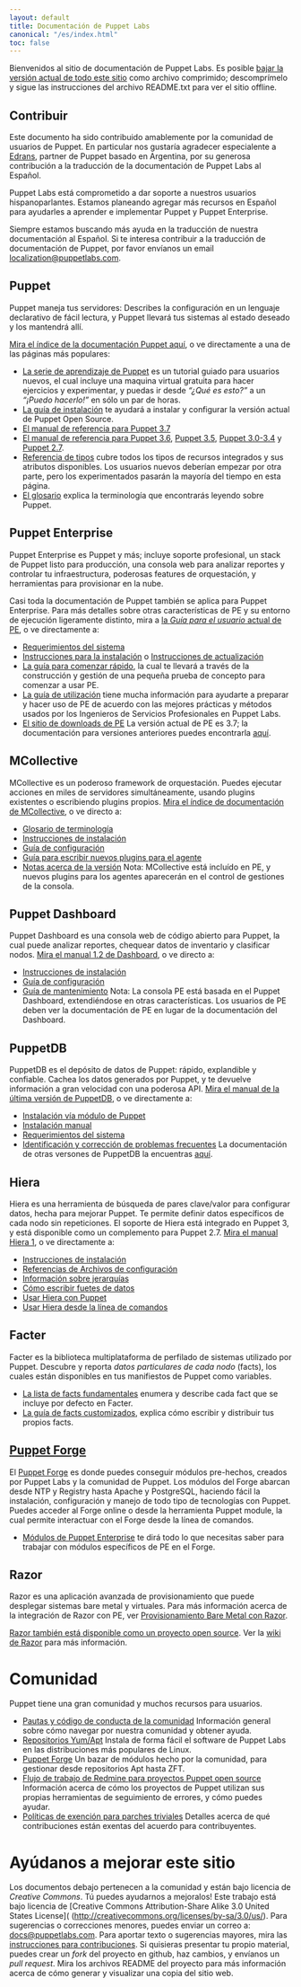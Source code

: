 ```yaml
---
layout: default
title: Documentación de Puppet Labs
canonical: "/es/index.html"
toc: false
---
```


Bienvenidos al sitio de documentación de Puppet Labs. Es posible [bajar la versión actual de todo este sitio](https://docs.puppetlabs.com/puppetdocs-latest.tar.gz) como archivo comprimido; descomprímelo y sigue las instrucciones del archivo README.txt para ver el sitio offline.

## Contribuir
Este documento ha sido contribuido amablemente por la comunidad de usuarios de Puppet. En particular nos gustaría agradecer especialente a [Edrans](http://www.edrans.com), partner de Puppet basado en Argentina, por su generosa contribución a la traducción de la documentación de Puppet Labs al Español.

Puppet Labs está comprometido a dar soporte a nuestros usuarios hispanoparlantes. Estamos planeando agregar más recursos en Español para ayudarles a aprender e implementar Puppet y Puppet Enterprise.

Siempre estamos buscando más ayuda en la traducción de nuestra documentación al Español. Si te interesa contribuir a la traducción de documentación de Puppet, por favor envíanos un email <localization@puppetlabs.com>.

## Puppet
Puppet maneja tus servidores: Describes la configuración en un lenguaje declarativo de fácil lectura, y Puppet llevará tus sistemas al estado deseado y los mantendrá allí.

[Mira el índice de la documentación Puppet aquí](http://docs.puppetlabs.com/puppet/), o ve directamente a una de las páginas más populares:

+ [La serie de aprendizaje de Puppet](http://docs.puppetlabs.com/es/learning/introduction.html) es un tutorial guiado para usuarios nuevos, el cual incluye una maquina virtual gratuita para hacer ejercicios y experimentar, y puedas ir desde  *“¿Qué es esto?”* a un *“¡Puedo hacerlo!”* en sólo un par de horas.
+ [La guía de instalación](http://docs.puppetlabs.com/guides/installation.html) te ayudará a instalar y configurar la versión actual de Puppet Open Source.
+ [El manual de referencia para Puppet 3.7](http://docs.puppetlabs.com/puppet/3.7/reference/)
+ [El manual de referencia para Puppet 3.6](http://docs.puppetlabs.com/puppet/3.6/reference/), [Puppet 3.5](http://docs.puppetlabs.com/puppet/3.5/reference/), [Puppet 3.0-3.4](http://docs.puppetlabs.com/puppet/3/reference/) y [Puppet 2.7](http://docs.puppetlabs.com/puppet/2.7/reference/).
+ [Referencia de tipos](http://docs.puppetlabs.com/puppet/latest/reference/type.html) cubre todos los tipos de recursos integrados y sus atributos disponibles. Los usuarios nuevos deberían empezar por otra parte, pero los experimentados pasarán la mayoría del tiempo en esta página.
+ [El glosario](http://docs.puppetlabs.com/references/glossary.html) explica la terminología que encontrarás leyendo sobre Puppet.

## Puppet Enterprise
Puppet Enterprise es Puppet y más; incluye soporte profesional, un stack de Puppet listo para producción, una consola web para analizar reportes y controlar tu infraestructura, poderosas features de orquestación, y herramientas para provisionar en la nube.

Casi toda la documentación de Puppet también se aplica para Puppet Enterprise. Para más detalles sobre otras características de PE y su entorno de ejecución ligeramente distinto, mira a [la *Guía para el usuario* actual de PE](http://docs.puppetlabs.com/pe/latest/), o ve directamente a:

+ [Requerimientos del sistema](http://docs.puppetlabs.com/pe/latest/install_system_requirements.html)
+ [Instrucciones para la instalación](http://docs.puppetlabs.com/pe/latest/install_basic.html) o [Instrucciones de actualización](http://docs.puppetlabs.com/pe/latest/install_upgrading.html)
+ [La guía para comenzar rápido](http://docs.puppetlabs.com/pe/latest/quick_start.html), la cual te llevará a través de la construcción y gestión de una pequeña prueba de concepto para comenzar a usar PE.
+ [La guía de utilización](http://docs.puppetlabs.com/guides/deployment_guide/dg_intro_install.html) tiene mucha información para ayudarte a preparar y hacer uso de PE de acuerdo con las mejores prácticas y métodos usados por los Ingenieros de Servicios Profesionales en Puppet Labs.
+ [El sitio de downloads de PE](http://info.puppetlabs.com/download-pe.html) La versión actual de PE es 3.7; la documentación para versiones anteriores puedes encontrarla [aquí](http://docs.puppetlabs.com/pe/index.html).

## MCollective
MCollective es un poderoso framework de orquestación. Puedes ejecutar acciones en miles de servidores simultáneamente, usando plugins existentes o escribiendo plugins propios.
[Mira el índice de documentación de MCollective](http://docs.puppetlabs.com/mcollective/), o ve directo a:

+ [Glosario de terminología](http://docs.puppetlabs.com/mcollective/terminology.html)
+ [Instrucciones de instalación](http://docs.puppetlabs.com/mcollective/reference/basic/gettingstarted.html)
+ [Guía de configuración](http://docs.puppetlabs.com/mcollective/reference/basic/configuration.html)
+ [Guía para escribir nuevos plugins para el agente](http://docs.puppetlabs.com/mcollective/simplerpc/)
+ [Notas acerca de la versión](http://docs.puppetlabs.com/mcollective/releasenotes.html)
Nota: MCollective está incluído en PE, y nuevos plugins para los agentes aparecerán en el control de gestiones de la consola.

## Puppet Dashboard
Puppet Dashboard es una consola web de código abierto para Puppet, la cual puede analizar reportes, chequear datos de inventario y clasificar nodos.
[Mira el manual 1.2 de Dashboard](http://docs.puppetlabs.com/dashboard/manual/1.2/), o ve directo a:

+ [Instrucciones de instalación](http://docs.puppetlabs.com/dashboard/manual/1.2/bootstrapping.html)
+ [Guía de configuración](http://docs.puppetlabs.com/dashboard/manual/1.2/configuring.html)
+ [Guía de mantenimiento](http://docs.puppetlabs.com/dashboard/manual/1.2/maintaining.html)
Nota: La consola PE está basada en el Puppet Dashboard, extendiéndose en otras características. Los usuarios de PE deben ver la documentación de PE en lugar de la documentación del Dashboard.

## PuppetDB
PuppetDB es el depósito de datos de Puppet: rápido, explandible y confiable. Cachea los datos generados por Puppet, y te devuelve información a gran velocidad con una poderosa API.
[Mira el manual de la última versión de PuppetDB](http://docs.puppetlabs.com/puppetdb/latest/), o ve directamente a:

+ [Instalación vía módulo de Puppet](http://docs.puppetlabs.com/puppetdb/latest/install_via_module.html)
+ [Instalación manual](http://docs.puppetlabs.com/puppetdb/latest/install_from_packages.html)
+ [Requerimientos del sistema](http://docs.puppetlabs.com/puppetdb/latest/index.html#system-requirements)
+ [Identificación y corrección de problemas frecuentes](http://docs.puppetlabs.com/puppetdb/latest/puppetdb-faq.html)
La documentación de otras versones de PuppetDB la encuentras [aquí](http://docs.puppetlabs.com/puppetdb/).

## Hiera
Hiera es una herramienta de búsqueda de pares clave/valor para configurar datos, hecha para mejorar Puppet. Te permite definir datos específicos de cada nodo sin repeticiones. El soporte de Hiera está integrado en Puppet 3, y está disponible como un complemento para Puppet 2.7.
[Mira el manual Hiera 1](http://docs.puppetlabs.com/es/hiera), o ve directamente a:

+ [Instrucciones de instalación](http://docs.puppetlabs.com/es/hiera/installing.html)
+ [Referencias de Archivos de configuración](http://docs.puppetlabs.com/es/hiera/configuring.html)
+ [Información sobre jerarquías](http://docs.puppetlabs.com/es/hiera/hierarchy.html)
+ [Cómo escribir fuetes de datos](http://docs.puppetlabs.com/es/hiera/data_sources.html)
+ [Usar Hiera con Puppet](http://docs.puppetlabs.com/es/hiera/puppet.html)
+ [Usar Hiera desde la línea de comandos](http://docs.puppetlabs.com/es/hiera/command_line.html)

## Facter
Facter es la biblioteca multiplataforma de perfilado de sistemas utilizado por Puppet. Descubre y reporta *datos particulares de cada nodo* (facts), los cuales están disponibles en tus manifiestos de Puppet como variables.

+ [La lista de facts fundamentales](http://docs.puppetlabs.com/facter/latest/core_facts.html) enumera y describe cada fact que se incluye por defecto en Facter.
+ [La guía de facts customizados](http://docs.puppetlabs.com/guides/custom_facts.html), explica cómo escribir y distribuir tus propios facts.

## [Puppet Forge](/forge/index.html)

El [Puppet Forge](https://forge.puppetlabs.com) es donde puedes conseguir módulos pre-hechos, creados por Puppet Labs y la comunidad de Puppet. Los módulos del Forge abarcan desde NTP y Registry hasta Apache y PostgreSQL, haciendo fácil la instalación, configuración y manejo de todo tipo de tecnologías con Puppet. Puedes acceder al Forge online o desde la herramienta Puppet module, la cual permite interactuar con el Forge desde la línea de comandos.

* [Módulos de Puppet Enterprise](/forge/puppetenterprisemodules/index.html) te dirá todo lo que necesitas saber para trabajar con módulos específicos de PE en el Forge.

## Razor

Razor es una aplicación avanzada de provisionamiento que puede desplegar sistemas bare metal y virtuales. Para más información acerca de la integración de Razor con PE, ver [Provisionamiento Bare Metal con Razor](/pe/latest/razor_intro.html).

[Razor también está disponible como un proyecto open source](https://github.com/puppetlabs/razor-server). Ver la [wiki de Razor](https://github.com/puppetlabs/razor-server/wiki) para más información.

# Comunidad
Puppet tiene una gran comunidad y muchos recursos para usuarios.

+ [Pautas y código de conducta de la comunidad](http://docs.puppetlabs.com/community/community_guidelines.html) Información general sobre cómo navegar por nuestra comunidad y obtener ayuda.
+ [Repositorios Yum/Apt](http://docs.puppet.com/puppet/latest/reference/puppet_collections.html) Instala de forma fácil el software de Puppet Labs en las distribuciones más populares de Linux.
+ [Puppet Forge](http://forge.puppetlabs.com/) Un bazar de módulos hecho por la comunidad, para gestionar desde repositorios Apt hasta ZFT.
+ [Flujo de trabajo de Redmine para proyectos Puppet open source](http://docs.puppetlabs.com/community/puppet_projects_redmine_workflow.html) Información acerca de cómo los proyectos de Puppet utilizan sus propias herramientas de seguimiento de errores, y cómo puedes ayudar.
+ [Políticas de exención para parches triviales](http://docs.puppetlabs.com/community/trivial_patch_exemption.html) Detalles acerca de qué contribuciones están exentas del acuerdo para contribuyentes.

# Ayúdanos a mejorar este sitio
Los documentos debajo pertenecen a la comunidad y están bajo licencia de *Creative Commons*. Tú puedes ayudarnos a mejoralos!
Este trabajo está bajo licencia de [Creative Commons Attribution-Share Alike 3.0 United States License]( (http://creativecommons.org/licenses/by-sa/3.0/us/).
Para sugerencias o correcciones menores, puedes enviar un correo a: docs@puppetlabs.com. Para aportar texto o sugerencias mayores, mira las [instrucciones para contribuciones](http://docs.puppetlabs.com/contribute.html). Si quisieras presentar tu propio material, puedes crear un *fork* del proyecto en github, haz cambios, y envíanos un *pull request*. Mira los archivos README del proyecto para más información acerca de cómo generar y visualizar una copia del sitio web.
